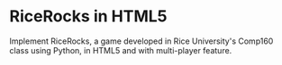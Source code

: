 RiceRocks in HTML5
===============

Implement RiceRocks, a game developed in Rice University's Comp160 class using Python, in HTML5 and with multi-player feature.